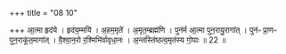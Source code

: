 +++
title = "08 10"

+++
आ॒त्मा हृद॑ये । हृद॑य॒म्मयि॑ । अ॒हम॒मृते॑ । अ॒मृत॒म्ब्रह्म॑णि । पुन॑र्म आ॒त्मा पुन॒रायु॒रागा॑त् । पुन॑ᳶ प्रा॒णᳶ पुन॒राकू॑त॒मागा॑त् । वै॒श्वा॒न॒रो र॒श्मिभि॑र्वावृधा॒नः । अ॒न्तस्ति॑ष्ठत्व॒मृत॑स्य गो॒पाः ॥ 22 ॥



